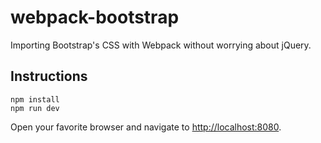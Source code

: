 # webpack-bootstrap
Importing Bootstrap's CSS with Webpack without worrying about jQuery.

## Instructions

``npm install``  
``npm run dev``  

Open your favorite browser and navigate to <http://localhost:8080>.
